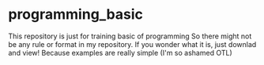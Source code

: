 # programming_basic
This repository is just for training basic of programming
So there might not be any rule or format in my repository.
If you wonder what it is, just downlad and view! Because examples are really simple (I'm so ashamed OTL)
